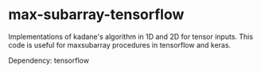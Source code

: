 # max-subarray-tensorflow

Implementations of kadane's algorithm in 1D and 2D for tensor inputs.
This code is useful for maxsubarray procedures in tensorflow and keras.

Dependency: tensorflow
